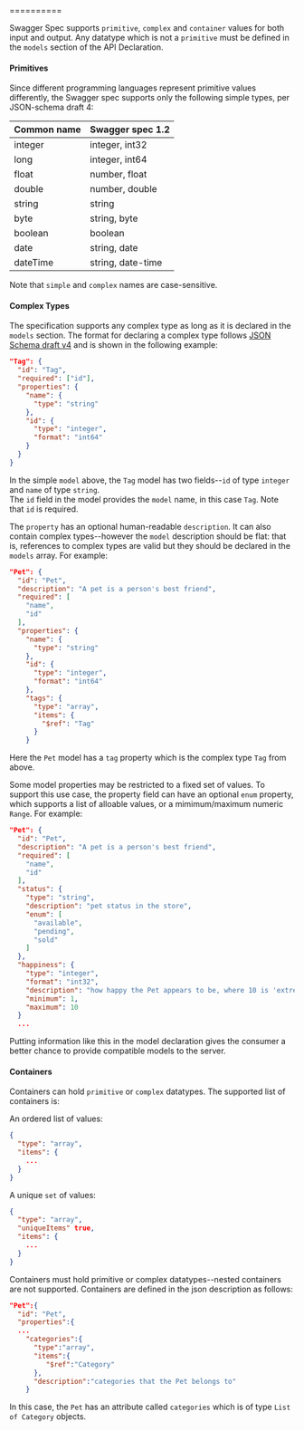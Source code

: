 ==========

Swagger Spec supports `primitive`, `complex` and `container` values for both input and output.  Any datatype
which is not a `primitive` must be defined in the `models` section of the API Declaration.

#### Primitives

Since different programming languages represent primitive values differently, the Swagger spec supports only the following simple types, per JSON-schema draft 4:

| Common name | Swagger spec 1.2  |
|:----------- |:----------------- |
| integer     | integer, int32    |
| long        | integer, int64    |
| float       | number, float     |
| double      | number, double    |
| string      | string            |
| byte        | string, byte      |
| boolean     | boolean           |
| date        | string, date      |
| dateTime    | string, date-time |


Note that `simple` and `complex` names are case-sensitive.

#### Complex Types

The specification supports any complex type as long as it is declared in the `models` section.  The format
for declaring a complex type follows [JSON Schema draft v4](http://json-schema.org/) and is shown in the following example:

```json
"Tag": {
  "id": "Tag",
  "required": ["id"],
  "properties": {
    "name": {
      "type": "string"
    },
    "id": {
      "type": "integer",
      "format": "int64"
    }
  }
}
```

In the simple `model` above, the `Tag` model has two fields--`id` of type `integer` and `name` of type `string`.  
The `id` field in the model provides the `model` name, in this case `Tag`.  Note that `id` is required.

The `property` has an optional human-readable `description`.  It can also contain complex types--however
the `model` description should be flat: that is, references to complex types are valid but 
they should be declared in the `models` array.  For example:

```json
"Pet": {
  "id": "Pet",
  "description": "A pet is a person's best friend",
  "required": [
    "name",
    "id"
  ],
  "properties": {
    "name": {
      "type": "string"
    },
    "id": {
      "type": "integer",
      "format": "int64"
    },
    "tags": {
      "type": "array",
      "items": {
        "$ref": "Tag"
      }
    }
```

Here the `Pet` model has a `tag` property which is the complex type `Tag` from above.  

Some model properties may be restricted to a fixed set of values.  To support this use
case, the property field can have an optional `enum` property, which supports a list of alloable values, or a mimimum/maximum numeric `Range`.  For example:

```json
"Pet": {
  "id": "Pet",
  "description": "A pet is a person's best friend",
  "required": [
    "name",
    "id"
  ],
  "status": {
    "type": "string",
    "description": "pet status in the store",
    "enum": [
      "available",
      "pending",
      "sold"
    ]
  },
  "happiness": {
    "type": "integer",
    "format": "int32",
    "description": "how happy the Pet appears to be, where 10 is 'extremely happy'",
    "minimum": 1,
    "maximum": 10
  }
  ...

```

Putting information like this in the model declaration gives the consumer a better chance
to provide compatible models to the server.

#### Containers

Containers can hold `primitive` or `complex` datatypes.  The supported list of containers is:

An ordered list of values:

```json
{
  "type": "array",
  "items": {
    ...
  }
}
```

A unique `set` of values:

```json
{
  "type": "array",
  "uniqueItems" true,
  "items": {
    ...
  }
}
```

Containers must hold primitive or complex datatypes--nested containers are not supported.  Containers are defined in the json description as follows:

```json
"Pet":{
  "id": "Pet",
  "properties":{
  ...
    "categories":{
      "type":"array",
      "items":{
         "$ref":"Category"
      },
      "description":"categories that the Pet belongs to"
    }
```

In this case, the `Pet` has an attribute called `categories` which is of type `List of Category` objects.
